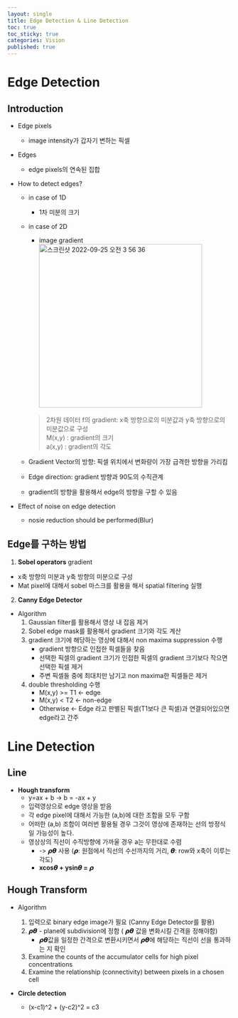 ```yaml
---
layout: single
title: Edge Detection & Line Detection
toc: true
toc_sticky: true
categories: Vision
published: true
---
```

# Edge Detection

## Introduction
* Edge pixels
    * image intensity가 갑자기 변하는 픽셀
* Edges
    * edge pixels의 연속된 집합
* How to detect edges? 
    * in case of 1D
        * 1차 미분의 크기
    * in case of 2D
        * image gradient<br/>
	  <img width="367" alt="스크린샷 2022-09-25 오전 3 56 36" src="https://user-images.githubusercontent.com/63464299/192156760-26b4c19f-ba4d-4a27-b103-6a34407f2ebe.png"><br/>
	  > 2차원 데이터 f의 gradient: x축 방향으로의 미분값과 y축 방향으로의 미분값으로 구성<br/>
	  > M(x,y) : gradient의 크기<br/>
	  > a(x,y) : gradient의 각도
	  
	* Gradient Vector의 방향: 픽셀 위치에서 변화량이 가장 급격한 방향을 가리킴
	* Edge direction: gradient 방향과 90도의 수직관계
	* gradient의 방향을 활용해서 edge의 방향을 구할 수 있음 

* Effect of noise on edge detection
    * nosie reduction should be performed(Blur)


## Edge를 구하는 방법
1. **Sobel operators**
 gradient<br/>
* x축 방향의 미분과 y축 방향의 미분으로 구성
* Mat pixel에 대해서 sobel 마스크를 활용을 해서 spatial filtering 실행


2. **Canny Edge Detector**
* Algorithm
    1. Gaussian filter를 활용해서 영상 내 잡음 제거
    2. Sobel edge mask를 활용해서 gradient 크기와 각도 계산
    3. gradient 크기에 해당하는 영상에 대해서 non maxima suppression 수행
        * gradient 방향으로 인접한 픽셀들을 찾음
        * 선택한 픽셀의 gradient 크기가 인접한 픽셀의 gradient 크기보다 작으면 선택한 픽셀 제거
        * 주변 픽셀들 중에 최대치만 남기고 non maxima한 픽셀들은 제거
    4. double thresholding 수행
        * M(x,y) >= T1 <- edge
        * M(x,y) < T2 <- non-edge
        * Otherwise <- Edge 라고 판별된 픽셀(T1보다 큰 픽셀)과 연결되어있으면 edge라고 간주



# Line Detection

## Line
* **Hough transform**
    * y=ax + b -> b = -ax + y
    * 입력영상으로 edge 영상을 받음
    * 각 edge pixel에 대해서 가능한 (a,b)에 대한 조합을 모두 구함
    * 어떠한 (a,b) 조합이 여러번 활용될 경우 그것이 영상에 존재하는 선의 방정식일 가능성이 높다.
    * 영상상의 직선이 수직방향에 가까울 경우 a는 무한대로 수렴
        * -> **𝞺𝞱** 사용 (𝞺: 원점에서 직선의 수선까지의 거리, 𝞱: row와 x축이 이루는 각도)
        * **xcos𝞱  + ysin𝞱  = 𝞺**

## Hough Transform
* Algorithm
	1. 입력으로 binary edge image가 필요 (Canny Edge Detector를 활용)
	2. 𝞺𝞱 - plane에 subdivision에 정함 ( 𝞺𝞱 값을 변화시킬 간격을 정해야함)
		* 𝞺𝞱값을 일정한 간격으로 변환시키면서 𝞺𝞱에 해당하는 직선이 선을 통과하는 지 확인
	3. Examine the counts of the accumulator cells for high pixel concentrations
	4. Examine the relationship (connectivity) between pixels in a chosen cell

* **Circle detection**
    * (x-c1)^2 + (y-c2)^2 = c3
